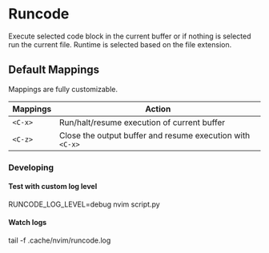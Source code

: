 # Runcode

Execute selected code block in the current buffer or if nothing is selected run the current file. Runtime is selected based on the file extension.

## Default Mappings

Mappings are fully customizable.

| Mappings       | Action                                                    |
| -------------- | --------------------------------------------------------- |
| `<C-x>`        | Run/halt/resume execution of current buffer               |
| `<C-z>`        | Close the output buffer and resume execution with `<C-x>`           |  


### Developing

#### Test with custom log level
RUNCODE_LOG_LEVEL=debug nvim script.py

#### Watch logs
tail -f .cache/nvim/runcode.log
